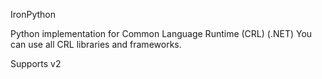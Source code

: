 IronPython

Python implementation for Common Language Runtime (CRL) (.NET)
You can use all CRL libraries and frameworks.

Supports v2
